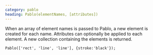 ```yaml
---
category: pablo
heading: Pablo(elementNames, [attributes])
---
```


When an array of element names is passed to Pablo, a new element is created for each name. Attributes can optionally be applied to each element. A new collection containing the elements is returned.

    Pablo(['rect', 'line', 'line'], {stroke:'black'});
